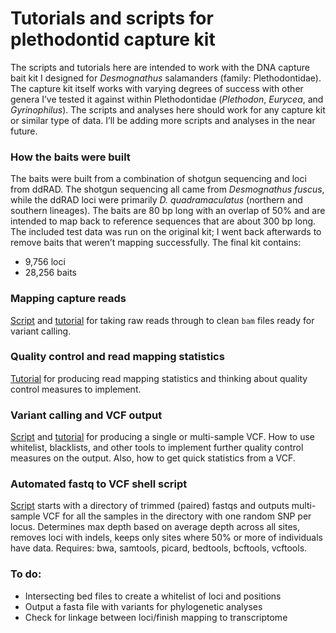 # Tutorials and scripts for plethodontid capture kit

The scripts and tutorials here are intended to work with the DNA capture bait kit I designed for *Desmognathus* salamanders (family: Plethodontidae). The capture kit itself works with varying degrees of success with other genera I’ve tested it against within Plethodontidae (*Plethodon*, *Eurycea*, and *Gyrinophilus*). The scripts and analyses here should work for any capture kit or similar type of data.  I’ll be adding more scripts and analyses in the near future.

### How the baits were built
The baits were built from a combination of shotgun sequencing and loci from ddRAD. The shotgun sequencing all came from *Desmognathus fuscus*, while the ddRAD loci were primarily *D. quadramaculatus* (northern and southern lineages). The baits are 80 bp long with an overlap of 50% and are intended to map back to reference sequences that are about 300 bp long. The included test data was run on the original kit; I went back afterwards to remove baits that weren’t mapping successfully. The final kit contains:
- 9,756 loci
- 28,256 baits

### Mapping capture reads
[Script](https://github.com/karajones/tutorials/blob/master/scripts/capture_read_mapping.txt) and [tutorial](https://github.com/karajones/tutorials/blob/master/read_mapping.md) for taking raw reads through to clean `bam` files ready for variant calling.

### Quality control and read mapping statistics
[Tutorial](https://github.com/karajones/tutorials/blob/master/quality_control_statistics.md) for producing read mapping statistics and thinking about quality control measures to implement.

### Variant calling and VCF output
[Script](https://github.com/karajones/tutorials/blob/master/scripts/vcf_script.txt) and [tutorial](https://github.com/karajones/tutorials/blob/master/vcf_variant_calling.md) for producing a single or multi-sample VCF. How to use whitelist, blacklists, and other tools to implement further quality control measures on the output. Also, how to get quick statistics from a VCF.

### Automated fastq to VCF shell script
[Script](https://github.com/karajones/capture/blob/master/scripts/capture_multi_vcf.sh) starts with a directory of trimmed (paired) fastqs and outputs multi-sample VCF for all the samples in the directory with one random SNP per locus. Determines max depth based on average depth across all sites, removes loci with indels, keeps only sites where 50% or more of individuals have data. Requires: bwa, samtools, picard, bedtools, bcftools, vcftools.

### To do:
- Intersecting bed files to create a whitelist of loci and positions
- Output a fasta file with variants for phylogenetic analyses
- Check for linkage between loci/finish mapping to transcriptome
